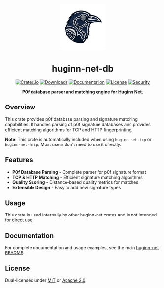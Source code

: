 <div align="center">
  <img src="https://raw.githubusercontent.com/biandratti/huginn-net/master/huginn-net.png" alt="Huginn Net Logo" width="150"/>
  
  # huginn-net-db

  [![Crates.io](https://img.shields.io/crates/v/huginn-net-db.svg)](https://crates.io/crates/huginn-net-db)
  [![Downloads](https://img.shields.io/crates/d/huginn-net-db.svg)](https://crates.io/crates/huginn-net-db)
  [![Documentation](https://docs.rs/huginn-net-db/badge.svg)](https://docs.rs/huginn-net-db)
  [![License](https://img.shields.io/badge/license-MIT%2FApache--2.0-blue.svg)](https://github.com/biandratti/huginn-net#license)
  [![Security](https://github.com/biandratti/huginn-net/actions/workflows/audit.yml/badge.svg?branch=master)](#security)

  **P0f database parser and matching engine for Huginn Net.**
</div>

## Overview

This crate provides p0f database parsing and signature matching capabilities. It handles parsing of p0f signature databases and provides efficient matching algorithms for TCP and HTTP fingerprinting.

**Note**: This crate is automatically included when using `huginn-net-tcp` or `huginn-net-http`. Most users don't need to use it directly.

## Features

- **P0f Database Parsing** - Complete parser for p0f signature format
- **TCP & HTTP Matching** - Efficient signature matching algorithms  
- **Quality Scoring** - Distance-based quality metrics for matches
- **Extensible Design** - Easy to add new signature types

## Usage

This crate is used internally by other huginn-net crates and is not intended for direct use.

## Documentation

For complete documentation and usage examples, see the main [huginn-net README](https://github.com/biandratti/huginn-net#readme).

## License

Dual-licensed under [MIT](https://github.com/biandratti/huginn-net/blob/master/LICENSE-MIT) or [Apache 2.0](https://github.com/biandratti/huginn-net/blob/master/LICENSE-APACHE).